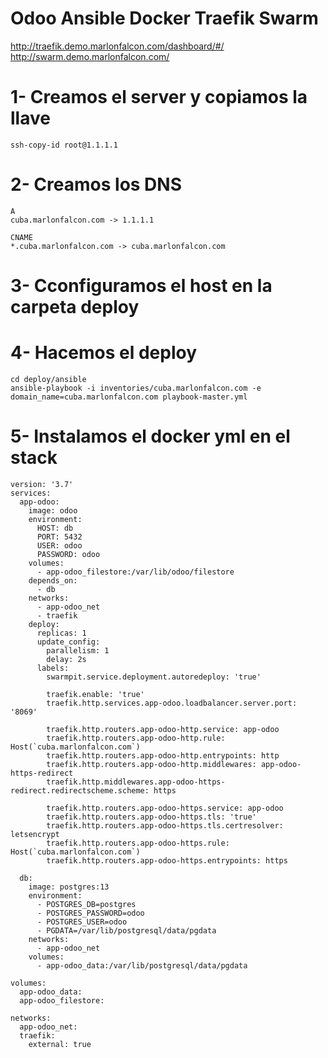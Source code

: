 # Odoo Ansible Docker Traefik Swarm
http://traefik.demo.marlonfalcon.com/dashboard/#/
http://swarm.demo.marlonfalcon.com/


# 1- Creamos el server y copiamos la llave
```
ssh-copy-id root@1.1.1.1
```

# 2- Creamos los DNS
```
A
cuba.marlonfalcon.com -> 1.1.1.1

CNAME
*.cuba.marlonfalcon.com -> cuba.marlonfalcon.com
```

# 3- Cconfiguramos el host en la carpeta deploy

# 4- Hacemos el deploy
```
cd deploy/ansible
ansible-playbook -i inventories/cuba.marlonfalcon.com -e domain_name=cuba.marlonfalcon.com playbook-master.yml
```

# 5- Instalamos el docker yml en el stack
```
version: '3.7'
services:
  app-odoo:
    image: odoo
    environment:
      HOST: db
      PORT: 5432
      USER: odoo
      PASSWORD: odoo
    volumes:
      - app-odoo_filestore:/var/lib/odoo/filestore
    depends_on:
      - db
    networks:
      - app-odoo_net
      - traefik
    deploy:
      replicas: 1
      update_config:
        parallelism: 1
        delay: 2s
      labels:
        swarmpit.service.deployment.autoredeploy: 'true'

        traefik.enable: 'true'
        traefik.http.services.app-odoo.loadbalancer.server.port: '8069'

        traefik.http.routers.app-odoo-http.service: app-odoo
        traefik.http.routers.app-odoo-http.rule: Host(`cuba.marlonfalcon.com`)
        traefik.http.routers.app-odoo-http.entrypoints: http
        traefik.http.routers.app-odoo-http.middlewares: app-odoo-https-redirect
        traefik.http.middlewares.app-odoo-https-redirect.redirectscheme.scheme: https

        traefik.http.routers.app-odoo-https.service: app-odoo
        traefik.http.routers.app-odoo-https.tls: 'true'
        traefik.http.routers.app-odoo-https.tls.certresolver: letsencrypt
        traefik.http.routers.app-odoo-https.rule: Host(`cuba.marlonfalcon.com`)
        traefik.http.routers.app-odoo-https.entrypoints: https

  db:
    image: postgres:13
    environment:
      - POSTGRES_DB=postgres
      - POSTGRES_PASSWORD=odoo
      - POSTGRES_USER=odoo
      - PGDATA=/var/lib/postgresql/data/pgdata
    networks:
      - app-odoo_net
    volumes:
      - app-odoo_data:/var/lib/postgresql/data/pgdata

volumes:
  app-odoo_data:
  app-odoo_filestore:

networks:
  app-odoo_net:
  traefik:
    external: true
```

